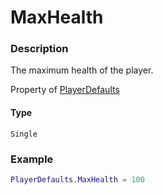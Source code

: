 # MaxHealth

### Description

The maximum health of the player.

Property of [PlayerDefaults](/classes/PlayerDefaults/)

#### Type

`Single`

### Example

```lua
PlayerDefaults.MaxHealth = 100
```

